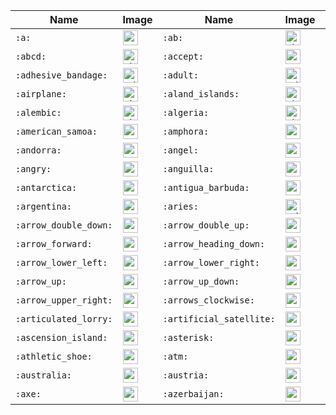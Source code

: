 | Name | Image | Name | Image | Name | Image | Name | Image |
| --- | --- | --- | --- | --- | --- | --- | --- |
| `:a:` | <img src="https://github.githubassets.com/images/icons/emoji/unicode/1f170.png?v8" alt="a" width="24" height="24" /> | `:ab:` | <img src="https://github.githubassets.com/images/icons/emoji/unicode/1f18e.png?v8" alt="ab" width="24" height="24" /> | `:abacus:` | <img src="https://github.githubassets.com/images/icons/emoji/unicode/1f9ee.png?v8" alt="abacus" width="24" height="24" /> | `:abc:` | <img src="https://github.githubassets.com/images/icons/emoji/unicode/1f524.png?v8" alt="abc" width="24" height="24" /> |
| `:abcd:` | <img src="https://github.githubassets.com/images/icons/emoji/unicode/1f521.png?v8" alt="abcd" width="24" height="24" /> | `:accept:` | <img src="https://github.githubassets.com/images/icons/emoji/unicode/1f251.png?v8" alt="accept" width="24" height="24" /> | `:accessibility:` | <img src="https://github.githubassets.com/images/icons/emoji/accessibility.png?v8" alt="accessibility" width="24" height="24" /> | `:accordion:` | <img src="https://github.githubassets.com/images/icons/emoji/unicode/1fa97.png?v8" alt="accordion" width="24" height="24" /> |
| `:adhesive_bandage:` | <img src="https://github.githubassets.com/images/icons/emoji/unicode/1fa79.png?v8" alt="adhesive_bandage" width="24" height="24" /> | `:adult:` | <img src="https://github.githubassets.com/images/icons/emoji/unicode/1f9d1.png?v8" alt="adult" width="24" height="24" /> | `:aerial_tramway:` | <img src="https://github.githubassets.com/images/icons/emoji/unicode/1f6a1.png?v8" alt="aerial_tramway" width="24" height="24" /> | `:afghanistan:` | <img src="https://github.githubassets.com/images/icons/emoji/unicode/1f1e6-1f1eb.png?v8" alt="afghanistan" width="24" height="24" /> |
| `:airplane:` | <img src="https://github.githubassets.com/images/icons/emoji/unicode/2708.png?v8" alt="airplane" width="24" height="24" /> | `:aland_islands:` | <img src="https://github.githubassets.com/images/icons/emoji/unicode/1f1e6-1f1fd.png?v8" alt="aland_islands" width="24" height="24" /> | `:alarm_clock:` | <img src="https://github.githubassets.com/images/icons/emoji/unicode/23f0.png?v8" alt="alarm_clock" width="24" height="24" /> | `:albania:` | <img src="https://github.githubassets.com/images/icons/emoji/unicode/1f1e6-1f1f1.png?v8" alt="albania" width="24" height="24" /> |
| `:alembic:` | <img src="https://github.githubassets.com/images/icons/emoji/unicode/2697.png?v8" alt="alembic" width="24" height="24" /> | `:algeria:` | <img src="https://github.githubassets.com/images/icons/emoji/unicode/1f1e9-1f1ff.png?v8" alt="algeria" width="24" height="24" /> | `:alien:` | <img src="https://github.githubassets.com/images/icons/emoji/unicode/1f47d.png?v8" alt="alien" width="24" height="24" /> | `:ambulance:` | <img src="https://github.githubassets.com/images/icons/emoji/unicode/1f691.png?v8" alt="ambulance" width="24" height="24" /> |
| `:american_samoa:` | <img src="https://github.githubassets.com/images/icons/emoji/unicode/1f1e6-1f1f8.png?v8" alt="american_samoa" width="24" height="24" /> | `:amphora:` | <img src="https://github.githubassets.com/images/icons/emoji/unicode/1f3fa.png?v8" alt="amphora" width="24" height="24" /> | `:anatomical_heart:` | <img src="https://github.githubassets.com/images/icons/emoji/unicode/1fac0.png?v8" alt="anatomical_heart" width="24" height="24" /> | `:anchor:` | <img src="https://github.githubassets.com/images/icons/emoji/unicode/2693.png?v8" alt="anchor" width="24" height="24" /> |
| `:andorra:` | <img src="https://github.githubassets.com/images/icons/emoji/unicode/1f1e6-1f1e9.png?v8" alt="andorra" width="24" height="24" /> | `:angel:` | <img src="https://github.githubassets.com/images/icons/emoji/unicode/1f47c.png?v8" alt="angel" width="24" height="24" /> | `:anger:` | <img src="https://github.githubassets.com/images/icons/emoji/unicode/1f4a2.png?v8" alt="anger" width="24" height="24" /> | `:angola:` | <img src="https://github.githubassets.com/images/icons/emoji/unicode/1f1e6-1f1f4.png?v8" alt="angola" width="24" height="24" /> |
| `:angry:` | <img src="https://github.githubassets.com/images/icons/emoji/unicode/1f620.png?v8" alt="angry" width="24" height="24" /> | `:anguilla:` | <img src="https://github.githubassets.com/images/icons/emoji/unicode/1f1e6-1f1ee.png?v8" alt="anguilla" width="24" height="24" /> | `:anguished:` | <img src="https://github.githubassets.com/images/icons/emoji/unicode/1f627.png?v8" alt="anguished" width="24" height="24" /> | `:ant:` | <img src="https://github.githubassets.com/images/icons/emoji/unicode/1f41c.png?v8" alt="ant" width="24" height="24" /> |
| `:antarctica:` | <img src="https://github.githubassets.com/images/icons/emoji/unicode/1f1e6-1f1f6.png?v8" alt="antarctica" width="24" height="24" /> | `:antigua_barbuda:` | <img src="https://github.githubassets.com/images/icons/emoji/unicode/1f1e6-1f1ec.png?v8" alt="antigua_barbuda" width="24" height="24" /> | `:apple:` | <img src="https://github.githubassets.com/images/icons/emoji/unicode/1f34e.png?v8" alt="apple" width="24" height="24" /> | `:aquarius:` | <img src="https://github.githubassets.com/images/icons/emoji/unicode/2652.png?v8" alt="aquarius" width="24" height="24" /> |
| `:argentina:` | <img src="https://github.githubassets.com/images/icons/emoji/unicode/1f1e6-1f1f7.png?v8" alt="argentina" width="24" height="24" /> | `:aries:` | <img src="https://github.githubassets.com/images/icons/emoji/unicode/2648.png?v8" alt="aries" width="24" height="24" /> | `:armenia:` | <img src="https://github.githubassets.com/images/icons/emoji/unicode/1f1e6-1f1f2.png?v8" alt="armenia" width="24" height="24" /> | `:arrow_backward:` | <img src="https://github.githubassets.com/images/icons/emoji/unicode/25c0.png?v8" alt="arrow_backward" width="24" height="24" /> |
| `:arrow_double_down:` | <img src="https://github.githubassets.com/images/icons/emoji/unicode/23ec.png?v8" alt="arrow_double_down" width="24" height="24" /> | `:arrow_double_up:` | <img src="https://github.githubassets.com/images/icons/emoji/unicode/23eb.png?v8" alt="arrow_double_up" width="24" height="24" /> | `:arrow_down:` | <img src="https://github.githubassets.com/images/icons/emoji/unicode/2b07.png?v8" alt="arrow_down" width="24" height="24" /> | `:arrow_down_small:` | <img src="https://github.githubassets.com/images/icons/emoji/unicode/1f53d.png?v8" alt="arrow_down_small" width="24" height="24" /> |
| `:arrow_forward:` | <img src="https://github.githubassets.com/images/icons/emoji/unicode/25b6.png?v8" alt="arrow_forward" width="24" height="24" /> | `:arrow_heading_down:` | <img src="https://github.githubassets.com/images/icons/emoji/unicode/2935.png?v8" alt="arrow_heading_down" width="24" height="24" /> | `:arrow_heading_up:` | <img src="https://github.githubassets.com/images/icons/emoji/unicode/2934.png?v8" alt="arrow_heading_up" width="24" height="24" /> | `:arrow_left:` | <img src="https://github.githubassets.com/images/icons/emoji/unicode/2b05.png?v8" alt="arrow_left" width="24" height="24" /> |
| `:arrow_lower_left:` | <img src="https://github.githubassets.com/images/icons/emoji/unicode/2199.png?v8" alt="arrow_lower_left" width="24" height="24" /> | `:arrow_lower_right:` | <img src="https://github.githubassets.com/images/icons/emoji/unicode/2198.png?v8" alt="arrow_lower_right" width="24" height="24" /> | `:arrow_right:` | <img src="https://github.githubassets.com/images/icons/emoji/unicode/27a1.png?v8" alt="arrow_right" width="24" height="24" /> | `:arrow_right_hook:` | <img src="https://github.githubassets.com/images/icons/emoji/unicode/21aa.png?v8" alt="arrow_right_hook" width="24" height="24" /> |
| `:arrow_up:` | <img src="https://github.githubassets.com/images/icons/emoji/unicode/2b06.png?v8" alt="arrow_up" width="24" height="24" /> | `:arrow_up_down:` | <img src="https://github.githubassets.com/images/icons/emoji/unicode/2195.png?v8" alt="arrow_up_down" width="24" height="24" /> | `:arrow_up_small:` | <img src="https://github.githubassets.com/images/icons/emoji/unicode/1f53c.png?v8" alt="arrow_up_small" width="24" height="24" /> | `:arrow_upper_left:` | <img src="https://github.githubassets.com/images/icons/emoji/unicode/2196.png?v8" alt="arrow_upper_left" width="24" height="24" /> |
| `:arrow_upper_right:` | <img src="https://github.githubassets.com/images/icons/emoji/unicode/2197.png?v8" alt="arrow_upper_right" width="24" height="24" /> | `:arrows_clockwise:` | <img src="https://github.githubassets.com/images/icons/emoji/unicode/1f503.png?v8" alt="arrows_clockwise" width="24" height="24" /> | `:arrows_counterclockwise:` | <img src="https://github.githubassets.com/images/icons/emoji/unicode/1f504.png?v8" alt="arrows_counterclockwise" width="24" height="24" /> | `:art:` | <img src="https://github.githubassets.com/images/icons/emoji/unicode/1f3a8.png?v8" alt="art" width="24" height="24" /> |
| `:articulated_lorry:` | <img src="https://github.githubassets.com/images/icons/emoji/unicode/1f69b.png?v8" alt="articulated_lorry" width="24" height="24" /> | `:artificial_satellite:` | <img src="https://github.githubassets.com/images/icons/emoji/unicode/1f6f0.png?v8" alt="artificial_satellite" width="24" height="24" /> | `:artist:` | <img src="https://github.githubassets.com/images/icons/emoji/unicode/1f9d1-1f3a8.png?v8" alt="artist" width="24" height="24" /> | `:aruba:` | <img src="https://github.githubassets.com/images/icons/emoji/unicode/1f1e6-1f1fc.png?v8" alt="aruba" width="24" height="24" /> |
| `:ascension_island:` | <img src="https://github.githubassets.com/images/icons/emoji/unicode/1f1e6-1f1e8.png?v8" alt="ascension_island" width="24" height="24" /> | `:asterisk:` | <img src="https://github.githubassets.com/images/icons/emoji/unicode/002a-20e3.png?v8" alt="asterisk" width="24" height="24" /> | `:astonished:` | <img src="https://github.githubassets.com/images/icons/emoji/unicode/1f632.png?v8" alt="astonished" width="24" height="24" /> | `:astronaut:` | <img src="https://github.githubassets.com/images/icons/emoji/unicode/1f9d1-1f680.png?v8" alt="astronaut" width="24" height="24" /> |
| `:athletic_shoe:` | <img src="https://github.githubassets.com/images/icons/emoji/unicode/1f45f.png?v8" alt="athletic_shoe" width="24" height="24" /> | `:atm:` | <img src="https://github.githubassets.com/images/icons/emoji/unicode/1f3e7.png?v8" alt="atm" width="24" height="24" /> | `:atom:` | <img src="https://github.githubassets.com/images/icons/emoji/atom.png?v8" alt="atom" width="24" height="24" /> | `:atom_symbol:` | <img src="https://github.githubassets.com/images/icons/emoji/unicode/269b.png?v8" alt="atom_symbol" width="24" height="24" /> |
| `:australia:` | <img src="https://github.githubassets.com/images/icons/emoji/unicode/1f1e6-1f1fa.png?v8" alt="australia" width="24" height="24" /> | `:austria:` | <img src="https://github.githubassets.com/images/icons/emoji/unicode/1f1e6-1f1f9.png?v8" alt="austria" width="24" height="24" /> | `:auto_rickshaw:` | <img src="https://github.githubassets.com/images/icons/emoji/unicode/1f6fa.png?v8" alt="auto_rickshaw" width="24" height="24" /> | `:avocado:` | <img src="https://github.githubassets.com/images/icons/emoji/unicode/1f951.png?v8" alt="avocado" width="24" height="24" /> |
| `:axe:` | <img src="https://github.githubassets.com/images/icons/emoji/unicode/1fa93.png?v8" alt="axe" width="24" height="24" /> | `:azerbaijan:` | <img src="https://github.githubassets.com/images/icons/emoji/unicode/1f1e6-1f1ff.png?v8" alt="azerbaijan" width="24" height="24" /> |  |  |  |  |
